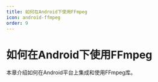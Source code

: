 ```yaml
---
title: 如何在Android下使用FFmpeg
icon: android-ffmpeg
order: 9
---
```


# 如何在Android下使用FFmpeg

本章介绍如何在Android平台上集成和使用FFmpeg库。
